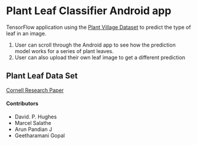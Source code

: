 # Plant Leaf Classifier Android app

TensorFlow application using the [Plant Village Dataset](https://www.tensorflow.org/datasets/catalog/plant_village) to predict the type of leaf in an image.

1. User can scroll through the Android app to see how the prediction model works for a series of plant leaves.
2. User can also upload their own leaf image to get a different prediction

## Plant Leaf Data Set
[Cornell Research Paper](https://arxiv.org/ftp/arxiv/papers/1511/1511.08060.pdf)
#### Contributors
* David. P. Hughes
* Marcel Salathe
* Arun Pandian J
* Geetharamani Gopal
